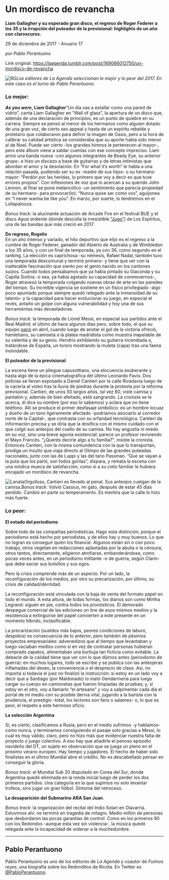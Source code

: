# Un mordisco de revancha

**Liam Gallagher y su esperado gran disco, el regreso de Roger Federer a los 35 y la irrupción del puteador de la previsional: highlights de un año con claroscuros.**

29 de diciembre de 2017 - Anuario 17

_por Pablo Perantuono_

Link original: https://laagenda.tumblr.com/post/169066012750/un-mordisco-de-revancha

![RG](https://64.media.tumblr.com/4f9384514b5fa881340d8c4cd7d40940/tumblr_inline_pk0lawoorc1t6q87u_500.jpg)*Los editores de La Agenda seleccionan lo mejor y lo peor del 2017. En este caso es el turno de Pablo Perantuono.*

### Lo mejor:

***As you were*, Liam Gallagher**“Un día vas a estallar como una pared de vidrio”, canta Liam Gallagher en “Wall of glass”, la apertura de un disco que, además de una declaración de principios, es un punto de quiebre en su carrera. Siempre se pensó al menor de los hermanos como alguien dotado de una gran voz, de cierto sex appeal y hasta de un espíritu rebelde y proletario que colaboraron para definir la imagen de Oasis, pero a la hora de calibrar su calidad artística se consideraba que su aporte había sido menor al de Noel. Puede ser cierto -los grandes himnos le pertenecen al mayor-, pero este álbum viene a saldar cuentas con ese concepto impreciso. Liam armó una banda nueva -con algunos integrantes de  Beady Eye, su anterior grupo- e hizo un discazo a base de guitarras y de letras intimistas que abordan el amor y la desolación. En “For what it’s worth” le habla a una relación pasada, pudiendo ser su ex -madre de sus hijos- o su hermano mayor: “Perdón por las heridas, lo primero que voy a decir es que tuve errores propios”. Con inflexiones de voz que lo acercan a su querido John Lennon, al final se pone melancólico -un sentimiento que parecía propiedad de su hermano- para provocar(lo): “Nunca quise ser como vos”, aguijonea en “I never wanna be like you”. En marzo, por suerte, lo tendremos en el Lollapalooza.

*Bonus track*: la alucinante actuación de Arcade Fire en el festival BUE y el disco *Agua ardiente* (donde descolla la irresistible [“Jugo”](https://www.youtube.com/watch?v=AsMBdi45OyM)) de Los Espíritus, una de las bandas que más creció en 2017.

**De regreso, Rogelio**  
En un año intenso y variado, el hito deportivo que elijo es el regreso a la cumbre de Roger Federer, ganador del Abierto de Australia y de Wimbledon a los 35 años, y con un final de temporada, ya con 36, como segundo en el ranking. La elección es caprichosa -su némesis, Rafael Nadal, también tuvo una temporada descomunal y terminó primero- y tiene que ver con la inalterable fascinación que siento por el genio nacido en los cantones suizos. Cuando todos pensábamos que ya había pintado su Giaconda y su Capilla Sixtina -o sea, ya había agotado su capacidad de conmovernos-, Roger atravesó la temporada colgando nuevas obras de arte en las paredes del tiempo. Su increíble vigencia se sostiene en un físico privilegiado -algo poco apuntado porque siempre quedó relegado ante la inmensidad de su talento- y la capacidad para hacer evolucionar su juego, en especial el revés, antaño un golpe con alguna vulnerabilidad y hoy una de sus herramientas más devastadoras.  

*Bonus track*: la temporada de Lionel Messi, en especial sus partidos ante el Real Madrid: el último de hace algunos días pero, sobre todo, el que su equipo [ganó](https://www.youtube.com/watch?v=fE8Nf8Htyp0) en abril, cuando luego de anotar el gol de la victoria ofreció, hamletiano, su camiseta a la platea madridista como muestra inapelable de su valentía y de su genio. Hendrix exhibiendo su guitarra incendiada o, tratándose de España, un torero mostrando la muleta (capa) tras una faena inolvidable.  





**El puteador de la previsional**

La escena tiene un pliegue capusottiano, una elocuencia exuberante y hasta algo de la épica cinematográfica del último Leonardo Favio. Dos policías se llevan esposado a Daniel Cantieri por la calle Rivadavia luego de la cacería al voleo tras la lluvia de piedras durante la protesta por la reforma previsional. Cantieri, de unos 50 largos años, tal vez 60, viste camisa y pantalón y, además de bien afeitado, está sangrando. La cronista se le acerca, él dice su nombre (por eso lo sabemos) y aclara que no tiene teléfono. Allí se produce el primer desfasaje simbólico: es un hombre locuaz y dueño de un tono ligeramente afectado -podríamos asociarlo al corredor norte de la Capital-, que contrasta con su orfandad tecnológica. Cantieri da información precisa y se diría que la dosifica con el mismo cuidado con el que colgó sus anteojos del cuello de su camisa. No hay angustia ni miedo en su voz, sino una breve agonía existencial: parece un profesor reviviendo el Mayo Francés. “¿Querés decirle algo a tu familia?”, insiste la cronista. Entonces Cantieri, con la misma contundencia con la que lo transportan, prodiga un insulto que viaja directo al Olimpo de las grandes puteadas nacionales, junto con las de Luppi y las del tano Passman. “Que se vayan a la puta que los parió, son todos gorilas”, dispara, y remata la escena con una módica mueca de satisfacción, como si a su cielo familiar le hubiera encajado un mordisco de revancha. 

![Lanata](https://64.media.tumblr.com/f6047681e75967308c5ceec5436680e9/tumblr_inline_pk0lawtf5K1t6q87u_500.jpg)Orgulloso, Cantieri es llevado al penal. Sus anteojos cuelgan de la camisa.*Bonus track*: Volvió Cassius, mi gato, después de estar 45 días perdido. Cambió en parte su temperamento. Es mentira que la calle lo hizo más fuerte.

  


### Lo peor:

**El estado del periodismo**

Sobre todo de las compañías periodísticas. Hago esta distinción, porque el periodismo está hecho por periodistas, y de ellos hay y muy buenos. Lo que no logran es conseguir quién los financie. Algunos están sin o con poco trabajo, otros vegetan en redacciones aplastadas por la abulia o la censura, otros tantos, directamente, eligieron atrofiarse, embanderándose, como pocas veces antes, en un periodismo militante -o de guerra, según Clarín- que debe saciar sus bolsillos y sus egos. 

Pero la crisis comprende más de un aspecto. Por un lado, la reconfiguración de los medios, por otro su precarización, por último, su crisis de calidad/identidad. 

La reconfiguración está vinculada con la baja de venta del formato papel en todo el mundo. A esta altura, de todas formas, los diarios son como Mirtha Legrand: siguen en pie, contra todos los pronósticos. El demorado despegue comercial de las ediciones on line de esos mismos medios y la resistencia a extinguirse del papel convierten a este presente en un momento híbrido, inclasificable. 

La precarización (sueldos más bajos, peores condiciones de laburo, despidos) es consecuencia de lo anterior, pero también de pésimos proyectos empresariales: advenedizos que al tiempo que levantaban y luego vaciaban medios como si en vez de contratar personas hubieran comprado zapatos, alimentaban una burbuja tan ficticia como evitable. La debacle de la calidad tiene que ver con lo que dijimos antes (periodismo de guerra): en muchos lugares, todo se escribe y se publica con las anteojeras inflamadas del deseo, la conveniencia o el desprecio de clase. Así, no importa si todavía el juez no finalizó la instrucción: si estoy en un lado voy a decir que a Santiago (por Maldonado) lo mató Gendarmería para luego cargar su cuerpo en camionetas que fueron limpiadas de pruebas; y, si estoy en el otro, voy a llamarlo “el artesano” y voy a salpimentar cada día el portal de mi medio con su posible deriva vital, jugando a la bartola con la prudencia, el prestigio -total, los lectores son fans o salames- o, lo que es peor, el respeto a este hermoso oficio. 

**La selección Argentina** 

Sí, es cierto, clasificamos a Rusia, pero en el medio sufrimos -y hablamos- como nunca, y terminamos consiguiendo el pasaje solo gracias a Messi, lo cual es muy válido, claro, pero no hizo más que evidenciar nuestra falta de proyecto o juego colectivo. A eso hay que añadirle el penoso episodio navideño del DT, un sujeto en observación que se juega un pleno en el próximo verano europeo. Hay tiempo y jugadores. El hecho de haber sido finalistas en el último Mundial abre el crédito. No es descabellado pensar en conseguir la gloria. 

*Bonus track*: el Mundial Sub 20 disputado en Corea del Sur, donde Argentina quedó eliminada en la ronda inicial luego de perder los dos primeros partidos. Una categoría en la que supimos no solo levantar trofeos, sino jugar un gran fútbol. Síntoma del retroceso. 

**La desaparición del Submarino ARA San Juan**. 

*Bonus track*: la organización del recital del Indio Solari en Olavarría. Estuvimos ahí: no terminó en tragedia de milagro. Medio millón de personas que desbordaron las pocas garantías de control. Como en los primeros 90 con los Redondos -aunque esta vez sin violencia-, la música quedó relegada ante la incapacidad de ordenar a la muchedumbre. 



---

 Pablo Perantuono
-----------------

 Pablo Perantuono es uno de los editores de *La Agenda* y coautor de *Fuimos reyes*, una biografía sobre los Redonditos de Ricota. En Twitter es [@PabloPerantuono](https://twitter.com/PabloPerantuono). 

